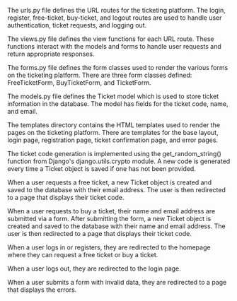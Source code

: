 The urls.py file defines the URL routes for the ticketing platform. The login, register, free-ticket, buy-ticket, and logout routes are used to handle user authentication, ticket requests, and logging out.

The views.py file defines the view functions for each URL route. These functions interact with the models and forms to handle user requests and return appropriate responses.

The forms.py file defines the form classes used to render the various forms on the ticketing platform. There are three form classes defined: FreeTicketForm, BuyTicketForm, and TicketForm.

The models.py file defines the Ticket model which is used to store ticket information in the database. The model has fields for the ticket code, name, and email.

The templates directory contains the HTML templates used to render the pages on the ticketing platform. There are templates for the base layout, login page, registration page, ticket confirmation page, and error pages.

The ticket code generation is implemented using the get_random_string() function from Django's django.utils.crypto module. A new code is generated every time a Ticket object is saved if one has not been provided.

When a user requests a free ticket, a new Ticket object is created and saved to the database with their email address. The user is then redirected to a page that displays their ticket code.

When a user requests to buy a ticket, their name and email address are submitted via a form. After submitting the form, a new Ticket object is created and saved to the database with their name and email address. The user is then redirected to a page that displays their ticket code.

When a user logs in or registers, they are redirected to the homepage where they can request a free ticket or buy a ticket.

When a user logs out, they are redirected to the login page.

When a user submits a form with invalid data, they are redirected to a page that displays the errors.





